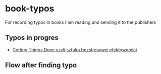 # book-typos

For recording typos in books I am reading and sending it to the publishers

## Typos in progres

* [Getting Things Done czyli sztuka bezstresowej efektywności](GTD-polish-version.MD)

## Flow after finding typo
